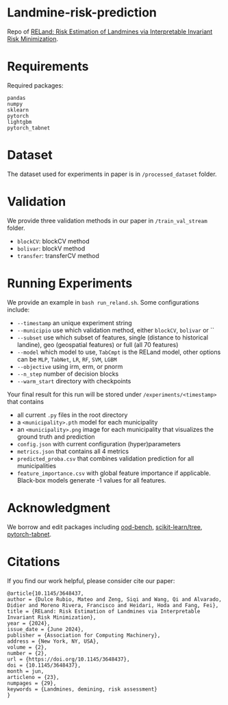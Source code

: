 # Landmine-risk-prediction

Repo of [RELand: Risk Estimation of Landmines via Interpretable Invariant Risk Minimization](https://dl.acm.org/doi/full/10.1145/3648437).

# Requirements

Required packages:
```
pandas
numpy
sklearn
pytorch
lightgbm
pytorch_tabnet
```

# Dataset

The dataset used for experiments in paper is in `/processed_dataset` folder.

# Validation

We provide three validation methods in our paper in `/train_val_stream` folder. 
- `blockCV`: blockCV method
- `bolivar`: blockV method
- `transfer`: transferCV method

# Running Experiments
We provide an example in `bash run_reland.sh`. Some configurations include:
- `--timestamp` an unique experiment string
- `--municipio` use which validation method, either `blockCV`, `bolivar` or ``
- `--subset` use which subset of features, single (distance to historical landine), geo (geospatial features) or full (all 70 features)
- `--model` which model to use, `TabCmpt` is the RELand model, other options can be `MLP`, `TabNet`, `LR`, `RF`, `SVM`, `LGBM`
- `--objective` using irm, erm, or pnorm
- `--n_step` number of decision blocks
- `--warm_start` directory with checkpoints

Your final result for this run will be stored under `/experiments/<timestamp>` that contains
- all current `.py` files in the root directory
- a `<municipality>.pth` model for each municipality
- an `<municipality>.png` image for each municipality that visualizes the ground truth and prediction
- `config.json` with current configuration (hyper)parameters
- `metrics.json` that contains all 4 metrics
- `predicted_proba.csv` that combines validation prediction for all municipalities
- `feature_importance.csv` with global feature importance if applicable. Black-box models generate -1 values for all features.

# Acknowledgment
We borrow and edit packages including [ood-bench](https://github.com/m-Just/OoD-Bench), [scikit-learn/tree](https://github.com/scikit-learn/scikit-learn/tree/9aaed498795f68e5956ea762fef9c440ca9eb239/sklearn/tree), [pytorch-tabnet](https://github.com/dreamquark-ai/tabnet).

# Citations
If you find our work helpful, please consider cite our paper:
```
@article{10.1145/3648437,
author = {Dulce Rubio, Mateo and Zeng, Siqi and Wang, Qi and Alvarado, Didier and Moreno Rivera, Francisco and Heidari, Hoda and Fang, Fei},
title = {RELand: Risk Estimation of Landmines via Interpretable Invariant Risk Minimization},
year = {2024},
issue_date = {June 2024},
publisher = {Association for Computing Machinery},
address = {New York, NY, USA},
volume = {2},
number = {2},
url = {https://doi.org/10.1145/3648437},
doi = {10.1145/3648437},
month = jun,
articleno = {23},
numpages = {29},
keywords = {Landmines, demining, risk assessment}
}
```
